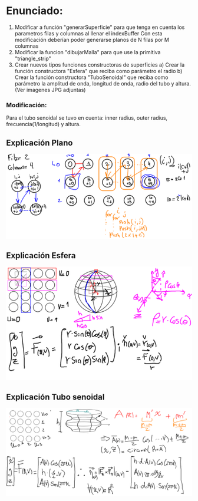 # Enunciado:
1) Modificar a función "generarSuperficie" para que tenga en cuenta los parametros filas y columnas al llenar el indexBuffer Con esta modificación deberían poder generarse planos de N filas por M columnas
2) Modificar la funcion "dibujarMalla" para que use la primitiva "triangle_strip"
3) Crear nuevos tipos funciones constructoras de superficies
  a) Crear la función constructora "Esfera" que reciba como parámetro el radio
  b) Crear la función constructora "TuboSenoidal" que reciba como parámetro la amplitud de onda, longitud de onda, radio del tubo y altura. (Ver imagenes JPG adjuntas)

### Modificación:
Para el tubo senoidal se tuvo en cuenta: inner radius, outer radius, frecuencia(1/longitud) y altura.

## Explicación Plano
![alt text](https://github.com/Lukas-De-Angelis-Riva/SistemasGraficos/blob/master/grilla/exp-grilla.png)

## Explicación Esfera
![alt text](https://github.com/Lukas-De-Angelis-Riva/SistemasGraficos/blob/master/grilla/exp-esfera.png)

## Explicación Tubo senoidal
![alt text](https://github.com/Lukas-De-Angelis-Riva/SistemasGraficos/blob/master/grilla/exp-tubo.png)
